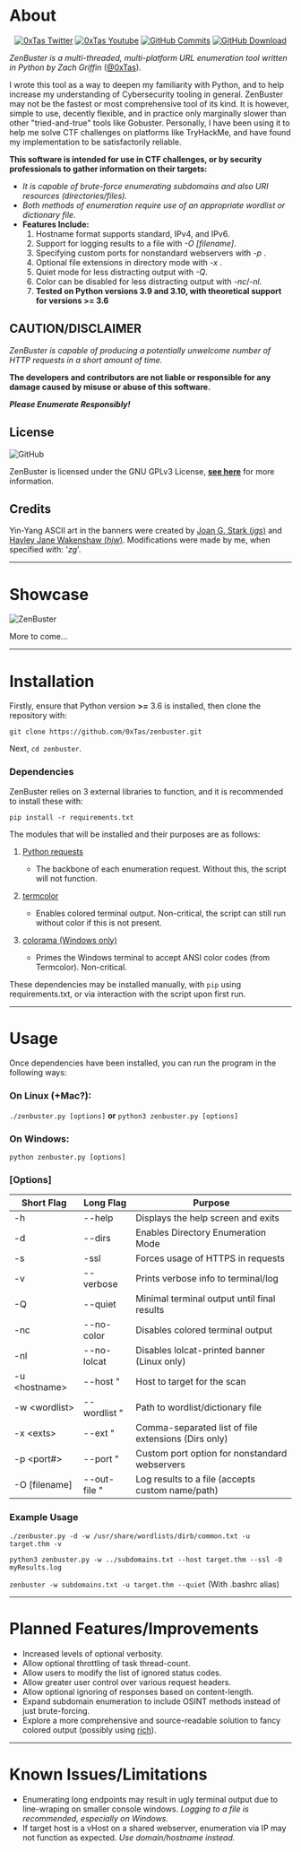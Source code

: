 # About
<p align="center">
    <a href="https://twitter.com/0xTas/">
        <img alt="0xTas Twitter" src="https://img.shields.io/twitter/follow/0xTas?color=52E29A&label=%400xTas&logo=Twitter&style=flat-square"></a>
    <a href="https://www.youtube.com/tasmainia300films">
        <img alt="0xTas Youtube" src="https://img.shields.io/youtube/channel/subscribers/UChYfKpUc7POZvknfqfNDdJw?color=FF5CB2&label=Subscribers&logo=Youtube&logoColor=3EC2FB&style=flat-square"></a>
    <a href="https://github.com/0xTas/zenbuster/commits/master">
        <img alt="GitHub Commits" src="https://img.shields.io/github/last-commit/0xTas/zenbuster?color=%2352E29A&label=Last%20Commit&logo=Github&logoColor=%2352E29A&style=flat-square"></a>
    <a href="https://github.com/0xTas/zenbuster/archive/refs/heads/master.zip">
        <img alt="GitHub Download" src="https://img.shields.io/github/repo-size/0xTas/zenbuster?color=3EC2FB&label=Download%20Repo&logo=Github&logoColor=FF89F1&style=flat-square"></a>
</p>

*ZenBuster is a multi-threaded, multi-platform URL enumeration tool written in Python by Zach Griffin* ([@0xTas](https://twitter.com/0xTas)).

I wrote this tool as a way to deepen my familiarity with Python, and to help increase my understanding of Cybersecurity tooling in general.
ZenBuster may not be the fastest or most comprehensive tool of its kind. It is however, simple to use, decently flexible, and in practice only marginally slower than other "tried-and-true" tools like Gobuster.
Personally, I have been using it to help me solve CTF challenges on platforms like TryHackMe, and have found my implementation to be satisfactorily reliable.

**This software is intended for use in CTF challenges, or by security professionals to gather information on their targets:**

- *It is capable of brute-force enumerating subdomains and also URI resources (directories/files).*
- *Both methods of enumeration require use of an appropriate wordlist or dictionary file.*
- **Features Include:**
    1. Hostname format supports standard, IPv4, and IPv6.
    2. Support for logging results to a file with *-O [filename]*.
    3. Specifying custom ports for nonstandard webservers with *-p <port>*.
    4. Optional file extensions in directory mode with *-x <extensions>*.
    5. Quiet mode for less distracting output with *-Q*.
    6. Color can be disabled for less distracting output with *-nc*/*-nl*.
    7. **Tested on Python versions 3.9 and 3.10, with theoretical support for versions >= 3.6**


## CAUTION/DISCLAIMER

*ZenBuster is capable of producing a potentially unwelcome number of HTTP requests in a short amount of time.*

**The developers and contributors are not liable or responsible for any damage caused by misuse or abuse of this software.**

***Please Enumerate Responsibly!***


## License
![GitHub](https://img.shields.io/github/license/0xTas/zenbuster?color=%2352E2E0&label=License&logo=GNU&logoColor=%23FFFFFF&style=flat-square)

ZenBuster is licensed under the GNU GPLv3 License, [**see here**](https://github.com/0xTas/zenbuster/blob/master/LICENSE) for more information.


## Credits

Yin-Yang ASCII art in the banners were created by [Joan G. Stark (*jgs*)](http://www.asciiworld.com/+-joan_stark_jgs-+.html) and [Hayley Jane Wakenshaw (*hjw*)](http://www.asciiworld.com/+-hayley_jane_wakenshaw_hjw-+.html).
Modifications were made by me, when specified with: '*zg*'.

---

# Showcase

![ZenBuster](https://i.imgur.com/tJgNB0S.png "ZenBuster Help Page")

More to come...

---

# Installation

Firstly, ensure that Python version **>=** 3.6 is installed, then clone the repository with:

`git clone https://github.com/0xTas/zenbuster.git`

Next, `cd zenbuster`.

### Dependencies

ZenBuster relies on 3 external libraries to function, and it is recommended to install these with:

`pip install -r requirements.txt`

The modules that will be installed and their purposes are as follows:

1. [Python requests](https://pypi.org/project/requests/) 
    - The backbone of each enumeration request. Without this, the script will not function.

2. [termcolor](https://pypi.org/project/termcolor/) 
    - Enables colored terminal output. Non-critical, the script can still run without color if this is not present.

3. [colorama (Windows only)](https://pypi.org/project/colorama/) 
    - Primes the Windows terminal to accept ANSI color codes (from Termcolor). Non-critical.

These dependencies may be installed manually, with `pip` using requirements.txt, or via interaction with the script upon first run.

---

# Usage

Once dependencies have been installed, you can run the program in the following ways:

### On Linux (+Mac?):

`./zenbuster.py [options]` **or** `python3 zenbuster.py [options]`

### On Windows:

`python zenbuster.py [options]`

### [Options]

Short Flag    |Long Flag    |Purpose
--------------|-------------|-------------
-h            |--help       |Displays the help screen and exits
-d            |--dirs       |Enables Directory Enumeration Mode
-s            |-ssl         |Forces usage of HTTPS in requests
-v            |--verbose    |Prints verbose info to terminal/log
-Q            |--quiet      |Minimal terminal output until final results
-nc           |--no-color   |Disables colored terminal output
-nl           |--no-lolcat  |Disables lolcat-printed banner (Linux only)
-u \<hostname\> |--host "     |Host to target for the scan
-w \<wordlist\> |--wordlist " |Path to wordlist/dictionary file
-x \<exts\>     |--ext "      |Comma-separated list of file extensions (Dirs only)
-p <port#>    |--port "     |Custom port option for nonstandard webservers
-O [filename] |--out-file " |Log results to a file (accepts custom name/path)

### Example Usage

`./zenbuster.py -d -w /usr/share/wordlists/dirb/common.txt -u target.thm -v`

`python3 zenbuster.py -w ../subdomains.txt --host target.thm --ssl -O myResults.log`

`zenbuster -w subdomains.txt -u target.thm --quiet` (With .bashrc alias)

---

# Planned Features/Improvements

- Increased levels of optional verbosity.
- Allow optional throttling of task thread-count.
- Allow users to modify the list of ignored status codes.
- Allow greater user control over various request headers.
- Allow optional ignoring of responses based on content-length.
- Expand subdomain enumeration to include OSINT methods instead of just brute-forcing.
- Explore a more comprehensive and source-readable solution to fancy colored output (possibly using [rich](https://pypi.org/project/rich/)).

---

# Known Issues/Limitations

- Enumerating long endpoints may result in ugly terminal output due to line-wraping on smaller console windows. *Logging to a file is recommended, especially on Windows.*
- If target host is a vHost on a shared webserver, enumeration via IP may not function as expected. *Use domain/hostname instead.*